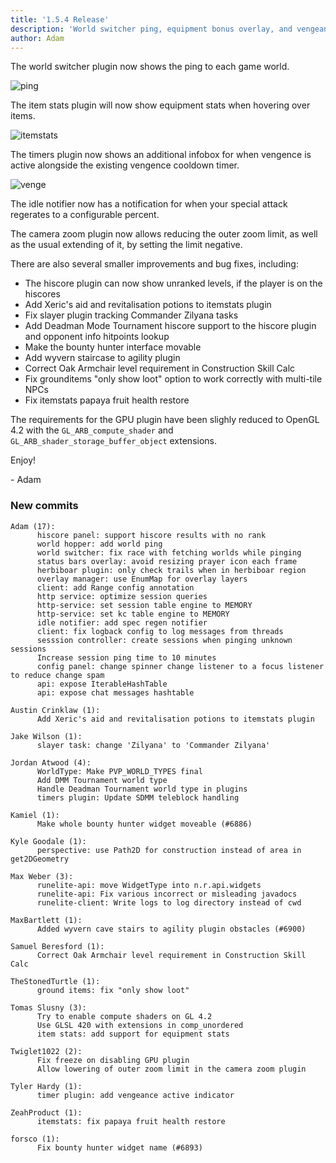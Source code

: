 ```yaml
---
title: '1.5.4 Release'
description: 'World switcher ping, equipment bonus overlay, and vengeance active indicator'
author: Adam
---
```


The world switcher plugin now shows the ping to each game world.

![ping](/img/blog/1.5.4-Release/ping.png)

The item stats plugin will now show equipment stats when hovering over items.

![itemstats](/img/blog/1.5.4-Release/itemstats.gif)

The timers plugin now shows an additional infobox for when vengence is active
alongside the existing vengence cooldown timer.

![venge](/img/blog/1.5.4-Release/veng.png)

The idle notifier now has a notification for when your special attack regerates
to a configurable percent.

The camera zoom plugin now allows reducing the outer zoom limit, as well as the
usual extending of it, by setting the limit negative.

There are also several smaller improvements and bug fixes, including:

- The hiscore plugin can now show unranked levels, if the player is on the
  hiscores
- Add Xeric's aid and revitalisation potions to itemstats plugin
- Fix slayer plugin tracking Commander Zilyana tasks
- Add Deadman Mode Tournament hiscore support to the hiscore plugin and opponent info hitpoints lookup
- Make the bounty hunter interface movable
- Add wyvern staircase to agility plugin
- Correct Oak Armchair level requirement in Construction Skill Calc
- Fix grounditems "only show loot" option to work correctly with multi-tile NPCs
- Fix itemstats papaya fruit health restore

The requirements for the GPU plugin have been slighly reduced to OpenGL 4.2 with
the `GL_ARB_compute_shader` and `GL_ARB_shader_storage_buffer_object`
extensions.

Enjoy!

\- Adam

### New commits

```
Adam (17):
      hiscore panel: support hiscore results with no rank
      world hopper: add world ping
      world switcher: fix race with fetching worlds while pinging
      status bars overlay: avoid resizing prayer icon each frame
      herbiboar plugin: only check trails when in herbiboar region
      overlay manager: use EnumMap for overlay layers
      client: add Range config annotation
      http service: optimize session queries
      http-service: set session table engine to MEMORY
      http-service: set kc table engine to MEMORY
      idle notifier: add spec regen notifier
      client: fix logback config to log messages from threads
      sesssion controller: create sessions when pinging unknown sessions
      Increase session ping time to 10 minutes
      config panel: change spinner change listener to a focus listener to reduce change spam
      api: expose IterableHashTable
      api: expose chat messages hashtable

Austin Crinklaw (1):
      Add Xeric's aid and revitalisation potions to itemstats plugin

Jake Wilson (1):
      slayer task: change 'Zilyana' to 'Commander Zilyana'

Jordan Atwood (4):
      WorldType: Make PVP_WORLD_TYPES final
      Add DMM Tournament world type
      Handle Deadman Tournament world type in plugins
      timers plugin: Update SDMM teleblock handling

Kamiel (1):
      Make whole bounty hunter widget moveable (#6886)

Kyle Goodale (1):
      perspective: use Path2D for construction instead of area in get2DGeometry

Max Weber (3):
      runelite-api: move WidgetType into n.r.api.widgets
      runelite-api: Fix various incorrect or misleading javadocs
      runelite-client: Write logs to log directory instead of cwd

MaxBartlett (1):
      Added wyvern cave stairs to agility plugin obstacles (#6900)

Samuel Beresford (1):
      Correct Oak Armchair level requirement in Construction Skill Calc

TheStonedTurtle (1):
      ground items: fix "only show loot"

Tomas Slusny (3):
      Try to enable compute shaders on GL 4.2
      Use GLSL 420 with extensions in comp_unordered
      item stats: add support for equipment stats

Twiglet1022 (2):
      Fix freeze on disabling GPU plugin
      Allow lowering of outer zoom limit in the camera zoom plugin

Tyler Hardy (1):
      timer plugin: add vengeance active indicator

ZeahProduct (1):
      itemstats: fix papaya fruit health restore

forsco (1):
      Fix bounty hunter widget name (#6893)
```
